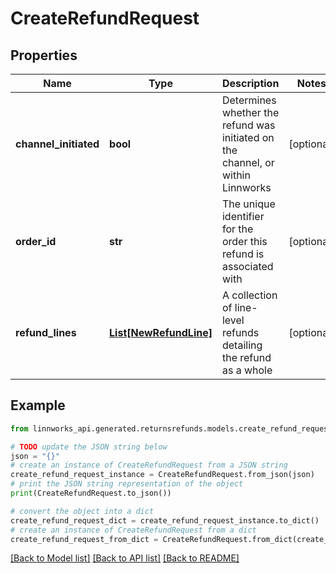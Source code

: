 # CreateRefundRequest


## Properties

Name | Type | Description | Notes
------------ | ------------- | ------------- | -------------
**channel_initiated** | **bool** | Determines whether the refund was initiated on the channel, or within Linnworks | [optional] 
**order_id** | **str** | The unique identifier for the order this refund is associated with | [optional] 
**refund_lines** | [**List[NewRefundLine]**](NewRefundLine.md) | A collection of line-level refunds detailing the refund as a whole | [optional] 

## Example

```python
from linnworks_api.generated.returnsrefunds.models.create_refund_request import CreateRefundRequest

# TODO update the JSON string below
json = "{}"
# create an instance of CreateRefundRequest from a JSON string
create_refund_request_instance = CreateRefundRequest.from_json(json)
# print the JSON string representation of the object
print(CreateRefundRequest.to_json())

# convert the object into a dict
create_refund_request_dict = create_refund_request_instance.to_dict()
# create an instance of CreateRefundRequest from a dict
create_refund_request_from_dict = CreateRefundRequest.from_dict(create_refund_request_dict)
```
[[Back to Model list]](../README.md#documentation-for-models) [[Back to API list]](../README.md#documentation-for-api-endpoints) [[Back to README]](../README.md)



